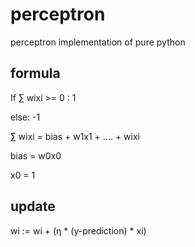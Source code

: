 # perceptron

perceptron implementation of pure python

## formula
If ∑ wixi >= 0 : 1

else: -1


∑ wixi = bias + w1x1 + .... + wixi

bias = w0x0

x0 = 1

## update
wi := wi + (η * (y-prediction) * xi)